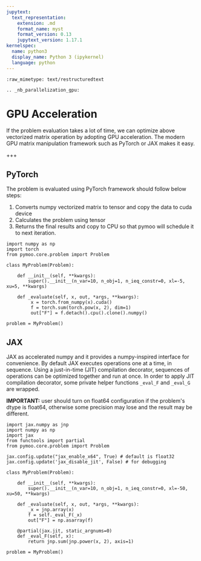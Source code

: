 ```yaml
---
jupytext:
  text_representation:
    extension: .md
    format_name: myst
    format_version: 0.13
    jupytext_version: 1.17.1
kernelspec:
  name: python3
  display_name: Python 3 (ipykernel)
  language: python
---
```


```{raw-cell}
:raw_mimetype: text/restructuredtext

.. _nb_parallelization_gpu:
```

# GPU Acceleration

If the problem evaluation takes a lot of time, we can optimize above vectorized matrix operation by adopting GPU acceleration. The modern GPU matrix manipulation framework such as PyTorch or JAX makes it easy.

+++

## PyTorch

The problem is evaluated using PyTorch framework should follow below steps:

1. Converts numpy vectorized matrix to tensor and copy the data to cuda device
2. Calculates the problem using tensor
3. Returns the final results and copy to CPU so that pymoo will schedule it to next iteration.

```{code-cell} ipython3
import numpy as np
import torch
from pymoo.core.problem import Problem

class MyProblem(Problem):

    def __init__(self, **kwargs):
        super().__init__(n_var=10, n_obj=1, n_ieq_constr=0, xl=-5, xu=5, **kwargs)

    def _evaluate(self, x, out, *args, **kwargs):
         x = torch.from_numpy(x).cuda()
         f = torch.sum(torch.pow(x, 2), dim=1)
         out["F"] = f.detach().cpu().clone().numpy()

problem = MyProblem()
```

## JAX

JAX as accelerated numpy and it provides a numpy-inspired interface for convenience. By default JAX executes operations one at a time, in sequence. Using a just-in-time (JIT) compilation decorator, sequences of operations can be optimized together and run at once. In order to apply JIT compilation decorator, some private helper functions `_eval_F` and `_eval_G` are wrapped.

**IMPORTANT:** user should turn on float64 configuration if the problem's dtype is float64, otherwise some precision may lose and the result may be different.

```{code-cell} ipython3
import jax.numpy as jnp
import numpy as np
import jax
from functools import partial
from pymoo.core.problem import Problem

jax.config.update("jax_enable_x64", True) # default is float32 
jax.config.update('jax_disable_jit', False) # for debugging

class MyProblem(Problem):

    def __init__(self, **kwargs):
        super().__init__(n_var=10, n_obj=1, n_ieq_constr=0, xl=-50, xu=50, **kwargs)

    def _evaluate(self, x, out, *args, **kwargs):
        _x = jnp.array(x)
        f = self._eval_F(_x)
        out["F"] = np.asarray(f)

    @partial(jax.jit, static_argnums=0)
    def _eval_F(self, x):
        return jnp.sum(jnp.power(x, 2), axis=1)
    
problem = MyProblem()
```
